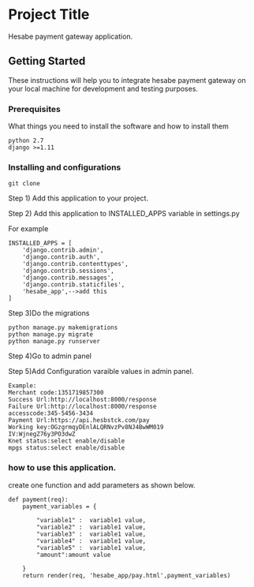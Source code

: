 # Project Title

Hesabe payment gateway application.

## Getting Started

These instructions will help you to integrate hesabe payment gateway on your local machine for development and testing purposes. 

### Prerequisites

What things you need to install the software and how to install them


```
python 2.7
django >=1.11
```

### Installing and configurations

```
git clone 

```

Step 1) Add this application to your project.

Step 2) Add this application to INSTALLED_APPS variable in settings.py

For example
```
INSTALLED_APPS = [
    'django.contrib.admin',
    'django.contrib.auth',
    'django.contrib.contenttypes',
    'django.contrib.sessions',
    'django.contrib.messages',
    'django.contrib.staticfiles',
    'hesabe_app',-->add this 
]
```
Step 3)Do the migrations 

```
python manage.py makemigrations
python manage.py migrate
python manage.py runserver

```
Step 4)Go to admin panel

Step 5)Add  Configuration varaible values in admin panel.
```
Example:
Merchant code:1351719857300
Success Url:http://localhost:8000/response
Failure Url:http://localhost:8000/response
accesscode:345-5456-3434
Payment Url:https://api.hesbstck.com/pay
Working key:OGzgrmqyDEnlALQRNvzPv8NJ4BwWM019
IV:WjnegZ76y3PO3dwZ
Knet status:select enable/disable
mpgs status:select enable/disable
```

### how to use this application.

create one function and add parameters as shown below.
```
def payment(req):
	payment_variables = {

		"variable1" :  variable1 value,
		"variable2" :  variable1 value,
		"variable3" :  variable1 value,
		"variable4" :  variable1 value,
		"variable5" :  variable1 value,
		"amount":amount value

	}
	return render(req, 'hesabe_app/pay.html',payment_variables)

```
